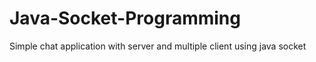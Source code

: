 # Java-Socket-Programming
Simple chat application with server and multiple client using java socket
